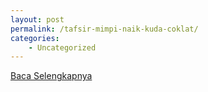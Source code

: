 ```yaml
---
layout: post
permalink: /tafsir-mimpi-naik-kuda-coklat/
categories:
    - Uncategorized
---
```


[Baca Selengkapnya](/10)
